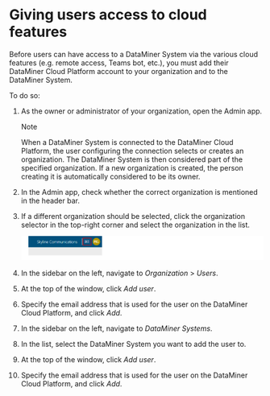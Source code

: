 # Giving users access to cloud features

Before users can have access to a DataMiner System via the various cloud features (e.g. remote access, Teams bot, etc.), you must add their DataMiner Cloud Platform account to your organization and to the DataMiner System.

To do so:

1. As the owner or administrator of your organization, open the Admin app.

    > [!NOTE]
    > When a DataMiner System is connected to the DataMiner Cloud Platform, the user configuring the connection selects or creates an organization. The DataMiner System is then considered part of the specified organization. If a new organization is created, the person creating it is automatically considered to be its owner.

2. In the Admin app, check whether the correct organization is mentioned in the header bar.

3. If a different organization should be selected, click the organization selector in the top-right corner and select the organization in the list.

    ![](../../images/CloudAdmin_Selector.png)

4. In the sidebar on the left, navigate to *Organization* > *Users*.

5. At the top of the window, click *Add user*.

6. Specify the email address that is used for the user on the DataMiner Cloud Platform, and click *Add*.

7. In the sidebar on the left, navigate to *DataMiner Systems*.

8. In the list, select the DataMiner System you want to add the user to.

9. At the top of the window, click *Add user*.

10. Specify the email address that is used for the user on the DataMiner Cloud Platform, and click *Add*.


